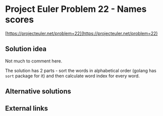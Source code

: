 # Project Euler Problem 22 - Names scores

[https://projecteuler.net/problem=22](https://projecteuler.net/problem=22)

## Solution idea

Not much to comment here.

The solution has 2 parts - sort the words in alphabetical order (golang has `sort` package for it) and then calculate word index for every word.

## Alternative solutions

## External links
